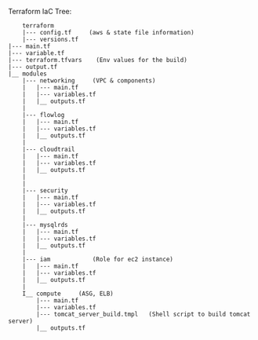 Terraform IaC Tree:

    	terraform
    	|--- config.tf     (aws & state file information) 
    	|--- versions.tf
	|--- main.tf
	|--- variable.tf
	|--- terraform.tfvars    (Env values for the build)
	|--- output.tf 
	|__ modules
		|--- networking		(VPC & components)
		|	|--- main.tf
		|	|--- variables.tf
		|	|__ outputs.tf
		|
		|--- flowlog
		|	|--- main.tf
		|	|--- variables.tf
		|	|__ outputs.tf
		|
        |--- cloudtrail
		|	|--- main.tf
		|	|--- variables.tf
		|	|__ outputs.tf
		|
		|
        |--- security
		|	|--- main.tf
		|	|--- variables.tf
		|	|__ outputs.tf
		|
		|--- mysqlrds		
		|	|--- main.tf
		|	|--- variables.tf
		|	|__ outputs.tf
		|
        |--- iam			(Role for ec2 instance)
		|	|--- main.tf
		|	|--- variables.tf
		|	|__ outputs.tf
		|
		I__ compute		(ASG, ELB)
			|--- main.tf
			|--- variables.tf
			|--- tomcat_server_build.tmpl   (Shell script to build tomcat server)
			|__ outputs.tf

